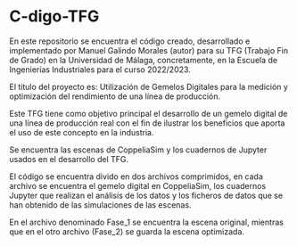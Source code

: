 # C-digo-TFG

En este repositorio se encuentra el código creado, desarrollado e implementado por Manuel Galindo Morales (autor) para su TFG (Trabajo Fin de Grado) en la Universidad de Málaga, concretamente, en la Escuela de Ingenierías Industriales para el curso 2022/2023.

El título del proyecto es: Utilización de Gemelos Digitales para la medición y optimización del rendimiento de una línea de producción. 

Este TFG tiene como objetivo principal el desarrollo de un gemelo digital de una línea de producción real con el fin de ilustrar los beneficios que aporta el uso de este concepto en la industria. 

Se encuentra las escenas de CoppeliaSim y los cuadernos de Jupyter usados en el desarrollo del TFG. 

El código se encuentra divido en dos archivos comprimidos, en cada archivo se encuentra el gemelo digital en CoppeliaSim, los cuadernos Jupyter que realizan el análisis de los datos y los ficheros de datos que se han obtenido de las simulaciones de las escenas.

En el archivo denominado Fase_1 se encuentra la escena original, mientras que en el otro archivo (Fase_2) se guarda la escena optimizada. 
